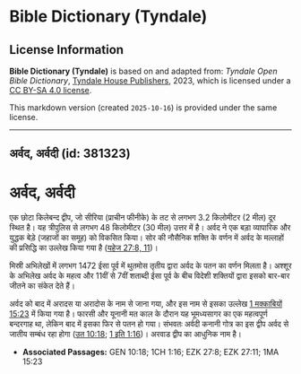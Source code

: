 # Bible Dictionary (Tyndale)

## License Information

**Bible Dictionary (Tyndale)** is based on and adapted from: _Tyndale Open Bible Dictionary_, [Tyndale House Publishers](https://tyndaleopenresources.com/), 2023, which is licensed under a [CC BY-SA 4.0 license](https://creativecommons.org/licenses/by-sa/4.0/legalcode.en).

This markdown version (created `2025-10-16`) is provided under the same license.



--------------------------------

## अर्वद, अर्वदी (id: 381323)

अर्वद, अर्वदी
=============

एक छोटा किलेबन्द द्वीप, जो सीरिया (प्राचीन फीनीके) के तट से लगभग 3\.2 किलोमीटर (2 मील) दूर स्थित है। यह त्रीपुलिस से लगभग 48 किलोमीटर (30 मील) उत्तर में है। अर्वद ने एक बड़ा व्यापारिक और युद्धक बेड़े (जहाजों का समूह) को विकसित किया। सोर की नौसैनिक शक्ति के वर्णन में अर्वद के मल्लाहों की प्रसिद्धि का उल्लेख किया गया है ([यहेज 27:8, 11](https://ref.ly/Ezek27:8,Ezek27:11))।

मिस्री अभिलेखों में लगभग 1472 ईसा पूर्व में थुतमोस तृतीय द्वारा अर्वद के पतन का वर्णन मिलता है। अश्शूर के अभिलेख अर्वद के महत्व और 11वीं से 7वीं शताब्दी ईसा पूर्व के बीच विदेशी शक्तियों द्वारा इसको बार\-बार जीतने का संकेत देते हैं।

अर्वद को बाद में अरादस या अरादोस के नाम से जाना गया, और इस नाम से इसका उल्लेख [1 मक्काबियों 15:23](https://ref.ly/1Macc15:23) में किया गया है। फारसी और यूनानी मत काल के दौरान यह भूमध्यसागर का एक महत्वपूर्ण बन्दरगाह था, लेकिन बाद में इसका फिर से पतन हो गया। संभवतः अर्वदी कनानी गोत्र का इस द्वीप अर्वद से जातीय सम्बंध रहा होगा ([उत 10:18](https://ref.ly/Gen10:18); [1 इति 1:16](https://ref.ly/1Chr1:16))। अरवाड द्वीप का आधुनिक नाम है।

* **Associated Passages:** GEN 10:18; 1CH 1:16; EZK 27:8; EZK 27:11; 1MA 15:23

